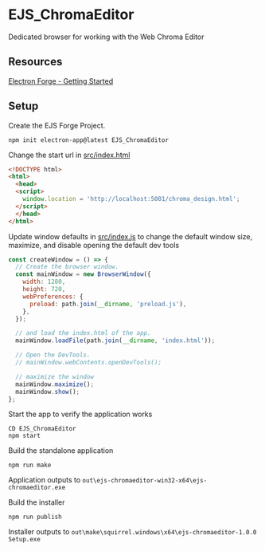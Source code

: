 # EJS_ChromaEditor

Dedicated browser for working with the Web Chroma Editor

## Resources

[Electron Forge - Getting Started](https://www.electronforge.io/)

## Setup

Create the EJS Forge Project.

```cli
npm init electron-app@latest EJS_ChromaEditor
```

Change the start url in [src/index.html](src/index.html)

```html
<!DOCTYPE html>
<html>
  <head>
  <script>
    window.location = 'http://localhost:5001/chroma_design.html';
  </script>
  </head>
</html>
```

Update window defaults in [src/index.js](src/index.js) to change the default window size, maximize, and disable opening the default dev tools

```js
const createWindow = () => {
  // Create the browser window.
  const mainWindow = new BrowserWindow({
    width: 1280,
    height: 720,
    webPreferences: {
      preload: path.join(__dirname, 'preload.js'),
    },
  });

  // and load the index.html of the app.
  mainWindow.loadFile(path.join(__dirname, 'index.html'));

  // Open the DevTools.
  // mainWindow.webContents.openDevTools();

  // maximize the window
  mainWindow.maximize();
  mainWindow.show();
};
```

Start the app to verify the application works

```cli
CD EJS_ChromaEditor
npm start
```

Build the standalone application

```cli
npm run make
```

Application outputs to `out\ejs-chromaeditor-win32-x64\ejs-chromaeditor.exe`

Build the installer

```cli
npm run publish
```

Installer outputs to `out\make\squirrel.windows\x64\ejs-chromaeditor-1.0.0 Setup.exe`
